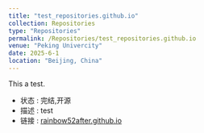 ```yaml
---
title: "test_repositories.github.io"
collection: Repositories
type: "Repositories"
permalink: /Repositories/test_repositories.github.io
venue: "Peking Univercity"
date: 2025-6-1
location: "Beijing, China"
---
```

This a test.
- 状态 : 完结,开源
- 描述 : test
- 链接 : [rainbow52after.github.io](https://rainbow52after.github.io)